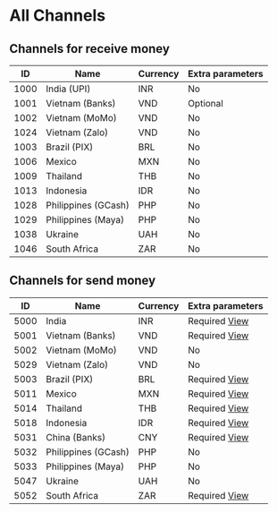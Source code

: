 # All Channels

## Channels for receive money

| ID   | Name                | Currency | Extra parameters |
|------|---------------------|----------|------------------|
| 1000 | India (UPI)         | INR      | No               |
| 1001 | Vietnam (Banks)     | VND      | Optional         |
| 1002 | Vietnam (MoMo)      | VND      | No               |
| 1024 | Vietnam (Zalo)      | VND      | No               |
| 1003 | Brazil (PIX)        | BRL      | No               |
| 1006 | Mexico              | MXN      | No               |
| 1009 | Thailand            | THB      | No               |
| 1013 | Indonesia           | IDR      | No               |
| 1028 | Philippines (GCash) | PHP      | No               |
| 1029 | Philippines (Maya)  | PHP      | No               |
| 1038 | Ukraine             | UAH      | No               |
| 1046 | South Africa        | ZAR      | No               |

## Channels for send money

| ID   | Name                | Currency | Extra parameters                                            |
|------|---------------------|----------|-------------------------------------------------------------|
| 5000 | India               | INR      | Required [View](/reference/india.md#extra-parameter)        |
| 5001 | Vietnam (Banks)     | VND      | Required [View](/reference/vietnam.md#extra-parameter)      |
| 5002 | Vietnam (MoMo)      | VND      | No                                                          | 
| 5029 | Vietnam (Zalo)      | VND      | No                                                          | 
| 5003 | Brazil (PIX)        | BRL      | Required [View](/reference/brazil.md#extra-parameter)       |
| 5011 | Mexico              | MXN      | Required [View](/reference/mexico.md#extra-parameter)       | 
| 5014 | Thailand            | THB      | Required [View](/reference/thailand.md#extra-parameter)     |
| 5018 | Indonesia           | IDR      | Required [View](/reference/indonesia.md#extra-parameter)    | 
| 5031 | China (Banks)       | CNY      | Required [View](/reference/china.md#extra-parameter)        |
| 5032 | Philippines (GCash) | PHP      | No                                                          |
| 5033 | Philippines (Maya)  | PHP      | No                                                          |
| 5047 | Ukraine             | UAH      | No                                                          |
| 5052 | South Africa        | ZAR      | Required [View](/reference/south-africa.md#extra-parameter) |
